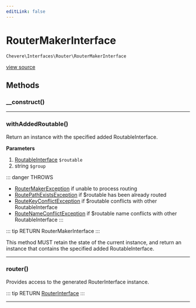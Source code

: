 ```yaml
---
editLink: false
---
```


# RouterMakerInterface

`Chevere\Interfaces\Router\RouterMakerInterface`

[view source](https://github.com/chevere/chevere/blob/master/interfaces/Router/RouterMakerInterface.php)

## Methods

### __construct()

---

### withAddedRoutable()

Return an instance with the specified added RoutableInterface.

**Parameters**

1. [RoutableInterface](./RoutableInterface.md) `$routable`
2. string `$group`

::: danger THROWS
- [RouterMakerException](../../Exceptions/Router/RouterMakerException.md)
if unable to process routing
- [RoutePathExistsException](../../Exceptions/Router/RoutePathExistsException.md)
if $routable has been already routed
- [RouteKeyConflictException](../../Exceptions/Router/RouteKeyConflictException.md)
if $routable conflicts with other RoutableInterface
- [RouteNameConflictException](../../Exceptions/Router/RouteNameConflictException.md)
if $routable name conflicts with other RoutableInterface
:::

::: tip RETURN
RouterMakerInterface
:::

This method MUST retain the state of the current instance, and return
an instance that contains the specified added RoutableInterface.

---

### router()

Provides access to the generated RouterInterface instance.

::: tip RETURN
[RouterInterface](./RouterInterface.md)
:::

---
